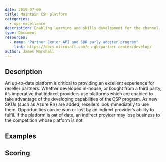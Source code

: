 ```yaml
---
date: 2019-07-09
title: Maintain CSP platform
categories:
  - ops-excellence
description: Enabling learning and skills development for the channel.
type: Document
resources:
  - name: "Partner Center API and SDK early adopter program"
    link: https://docs.microsoft.com/en-gb/partner-center/develop/
author: James Marshall
---
```

## Description

An up-to-date platform is critical to providing an excellent experience for reseller partners. Whether developed in-house, or bought from a third party, it’s imperative that indirect providers use platforms which are enabled to take advantage of the developing capabilities of the CSP program. As new SKUs (such as Azure RIs) are added, resellers look immediately to use them. Opportunities can be won or lost by an indirect provider’s ability to fulfil. If the platform is out of date, an indirect provider may lose business to the competition whose platform is not.

## Examples

## Scoring

